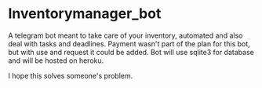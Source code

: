 # Inventorymanager_bot

A telegram bot meant to take care of your inventory, automated and also deal with tasks and deadlines.
Payment wasn't part of the plan for this bot, but with use and request it could be added.
Bot will use sqlite3 for database and will be hosted on heroku.

I hope this solves someone's problem.
